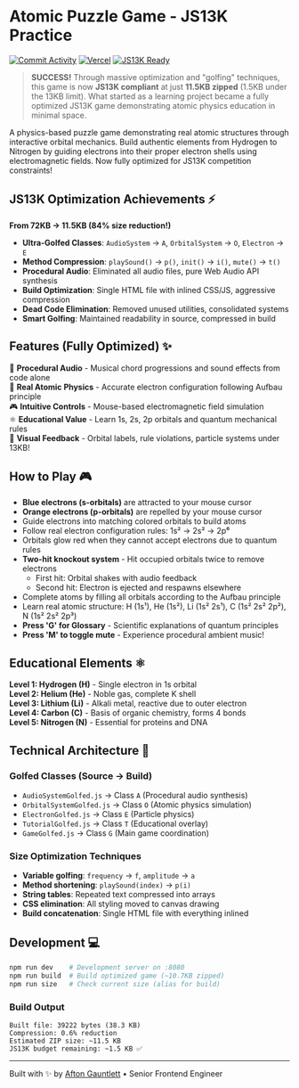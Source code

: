 # Atomic Puzzle Game - JS13K Practice

[![Commit Activity](https://img.shields.io/github/commit-activity/m/aftongauntlett/js13k-demo?logo=git)](https://github.com/aftongauntlett/js13k-demo/commits)
[![Vercel](https://img.shields.io/badge/deployed%20on-Vercel-black?logo=vercel)](https://js13k-demo.vercel.app)
[![JS13K Ready](https://img.shields.io/badge/JS13K-2.3KB%20under%20budget-brightgreen?logo=webgl)](https://js13kgames.com/)

> **SUCCESS!** Through massive optimization and "golfing" techniques, this game is now **JS13K compliant** at just **11.5KB zipped** (1.5KB under the 13KB limit). What started as a learning project became a fully optimized JS13K game demonstrating atomic physics education in minimal space.

A physics-based puzzle game demonstrating real atomic structures through interactive orbital mechanics. Build authentic elements from Hydrogen to Nitrogen by guiding electrons into their proper electron shells using electromagnetic fields. Now fully optimized for JS13K competition constraints!

## JS13K Optimization Achievements ⚡

**From 72KB → 11.5KB (84% size reduction!)**

- **Ultra-Golfed Classes**: `AudioSystem` → `A`, `OrbitalSystem` → `O`, `Electron` → `E`
- **Method Compression**: `playSound()` → `p()`, `init()` → `i()`, `mute()` → `t()`
- **Procedural Audio**: Eliminated all audio files, pure Web Audio API synthesis
- **Build Optimization**: Single HTML file with inlined CSS/JS, aggressive compression
- **Dead Code Elimination**: Removed unused utilities, consolidated systems
- **Smart Golfing**: Maintained readability in source, compressed in build

## Features (Fully Optimized) ✨

🎵 **Procedural Audio** - Musical chord progressions and sound effects from code alone  
🧪 **Real Atomic Physics** - Accurate electron configuration following Aufbau principle  
🎮 **Intuitive Controls** - Mouse-based electromagnetic field simulation  
⚛️ **Educational Value** - Learn 1s, 2s, 2p orbitals and quantum mechanical rules  
🎨 **Visual Feedback** - Orbital labels, rule violations, particle systems under 13KB!

## How to Play 🎮

- **Blue electrons (s-orbitals)** are attracted to your mouse cursor
- **Orange electrons (p-orbitals)** are repelled by your mouse cursor
- Guide electrons into matching colored orbitals to build atoms
- Follow real electron configuration rules: 1s² → 2s² → 2p⁶
- Orbitals glow red when they cannot accept electrons due to quantum rules
- **Two-hit knockout system** - Hit occupied orbitals twice to remove electrons
  - First hit: Orbital shakes with audio feedback
  - Second hit: Electron is ejected and respawns elsewhere
- Complete atoms by filling all orbitals according to the Aufbau principle
- Learn real atomic structure: H (1s¹), He (1s²), Li (1s² 2s¹), C (1s² 2s² 2p²), N (1s² 2s² 2p³)
- **Press 'G' for Glossary** - Scientific explanations of quantum principles
- **Press 'M' to toggle mute** - Experience procedural ambient music!

## Educational Elements ⚛️

**Level 1: Hydrogen (H)** - Single electron in 1s orbital  
**Level 2: Helium (He)** - Noble gas, complete K shell  
**Level 3: Lithium (Li)** - Alkali metal, reactive due to outer electron  
**Level 4: Carbon (C)** - Basis of organic chemistry, forms 4 bonds  
**Level 5: Nitrogen (N)** - Essential for proteins and DNA

## Technical Architecture 🔧

### Golfed Classes (Source → Build)

- `AudioSystemGolfed.js` → Class `A` (Procedural audio synthesis)
- `OrbitalSystemGolfed.js` → Class `O` (Atomic physics simulation)
- `ElectronGolfed.js` → Class `E` (Particle physics)
- `TutorialGolfed.js` → Class `T` (Educational overlay)
- `GameGolfed.js` → Class `G` (Main game coordination)

### Size Optimization Techniques

- **Variable golfing**: `frequency` → `f`, `amplitude` → `a`
- **Method shortening**: `playSound(index)` → `p(i)`
- **String tables**: Repeated text compressed into arrays
- **CSS elimination**: All styling moved to canvas drawing
- **Build concatenation**: Single HTML file with everything inlined

## Development 💻

```bash
npm run dev    # Development server on :8080
npm run build  # Build optimized game (~10.7KB zipped)
npm run size   # Check current size (alias for build)
```

### Build Output

```
Built file: 39222 bytes (38.3 KB)
Compression: 0.6% reduction
Estimated ZIP size: ~11.5 KB
JS13K budget remaining: ~1.5 KB ✅
```

---

Built with ✨ by [Afton Gauntlett](https://github.com/aftongauntlett) • Senior Frontend Engineer

